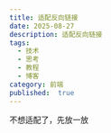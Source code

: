 ```yaml
---
title: 适配反向链接
date: 2025-08-27
description: 适配反向链接
tags:
  - 技术
  - 思考
  - 教程
  - 博客
category: 前端
published:  true
---
```

不想适配了，先放一放